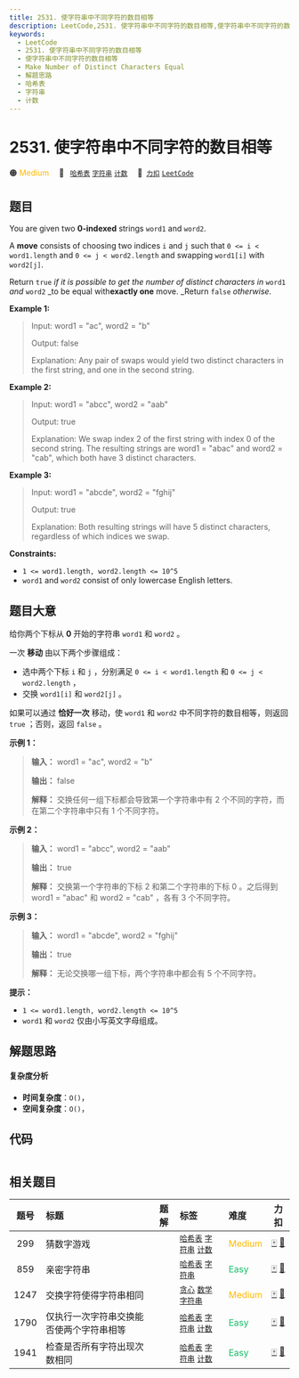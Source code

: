 ```yaml
---
title: 2531. 使字符串中不同字符的数目相等
description: LeetCode,2531. 使字符串中不同字符的数目相等,使字符串中不同字符的数目相等,Make Number of Distinct Characters Equal,解题思路,哈希表,字符串,计数
keywords:
  - LeetCode
  - 2531. 使字符串中不同字符的数目相等
  - 使字符串中不同字符的数目相等
  - Make Number of Distinct Characters Equal
  - 解题思路
  - 哈希表
  - 字符串
  - 计数
---
```


# 2531. 使字符串中不同字符的数目相等

🟠 <font color=#ffb800>Medium</font>&emsp; 🔖&ensp; [`哈希表`](/tag/hash-table.md) [`字符串`](/tag/string.md) [`计数`](/tag/counting.md)&emsp; 🔗&ensp;[`力扣`](https://leetcode.cn/problems/make-number-of-distinct-characters-equal) [`LeetCode`](https://leetcode.com/problems/make-number-of-distinct-characters-equal)

## 题目

You are given two **0-indexed** strings `word1` and `word2`.

A **move** consists of choosing two indices `i` and `j` such that `0 <= i <
word1.length` and `0 <= j < word2.length` and swapping `word1[i]` with
`word2[j]`.

Return `true` _if it is possible to get the number of distinct characters in_
`word1` _and_ `word2` _to be equal with**exactly one** move. _Return `false`
_otherwise_.



**Example 1:**

> Input: word1 = "ac", word2 = "b"
> 
> Output: false
> 
> Explanation: Any pair of swaps would yield two distinct characters in the first string, and one in the second string.

**Example 2:**

> Input: word1 = "abcc", word2 = "aab"
> 
> Output: true
> 
> Explanation: We swap index 2 of the first string with index 0 of the second string. The resulting strings are word1 = "abac" and word2 = "cab", which both have 3 distinct characters.

**Example 3:**

> Input: word1 = "abcde", word2 = "fghij"
> 
> Output: true
> 
> Explanation: Both resulting strings will have 5 distinct characters, regardless of which indices we swap.

**Constraints:**

  * `1 <= word1.length, word2.length <= 10^5`
  * `word1` and `word2` consist of only lowercase English letters.


## 题目大意

给你两个下标从 **0** 开始的字符串 `word1` 和 `word2` 。

一次 **移动** 由以下两个步骤组成：

  * 选中两个下标 `i` 和 `j` ，分别满足 `0 <= i < word1.length` 和 `0 <= j < word2.length` ，
  * 交换 `word1[i]` 和 `word2[j]` 。

如果可以通过 **恰好一次** 移动，使 `word1` 和 `word2` 中不同字符的数目相等，则返回 `true` ；否则，返回 `false` 。



**示例 1：**

> 
> 
> 
> 
> 
> **输入：** word1 = "ac", word2 = "b"
> 
> **输出：** false
> 
> **解释：** 交换任何一组下标都会导致第一个字符串中有 2 个不同的字符，而在第二个字符串中只有 1 个不同字符。
> 
> 

**示例 2：**

> 
> 
> 
> 
> 
> **输入：** word1 = "abcc", word2 = "aab"
> 
> **输出：** true
> 
> **解释：** 交换第一个字符串的下标 2 和第二个字符串的下标 0 。之后得到 word1 = "abac" 和 word2 = "cab" ，各有 3 个不同字符。
> 
> 

**示例 3：**

> 
> 
> 
> 
> 
> **输入：** word1 = "abcde", word2 = "fghij"
> 
> **输出：** true
> 
> **解释：** 无论交换哪一组下标，两个字符串中都会有 5 个不同字符。



**提示：**

  * `1 <= word1.length, word2.length <= 10^5`
  * `word1` 和 `word2` 仅由小写英文字母组成。


## 解题思路

#### 复杂度分析

- **时间复杂度**：`O()`，
- **空间复杂度**：`O()`，

## 代码

```javascript

```

## 相关题目

<!-- prettier-ignore -->
| 题号 | 标题 | 题解 | 标签 | 难度 | 力扣 |
| :------: | :------ | :------: | :------ | :------ | :------: |
| 299 | 猜数字游戏 |  |  [`哈希表`](/tag/hash-table.md) [`字符串`](/tag/string.md) [`计数`](/tag/counting.md) | <font color=#ffb800>Medium</font> | [🀄️](https://leetcode.cn/problems/bulls-and-cows) [🔗](https://leetcode.com/problems/bulls-and-cows) |
| 859 | 亲密字符串 |  |  [`哈希表`](/tag/hash-table.md) [`字符串`](/tag/string.md) | <font color=#15bd66>Easy</font> | [🀄️](https://leetcode.cn/problems/buddy-strings) [🔗](https://leetcode.com/problems/buddy-strings) |
| 1247 | 交换字符使得字符串相同 |  |  [`贪心`](/tag/greedy.md) [`数学`](/tag/math.md) [`字符串`](/tag/string.md) | <font color=#ffb800>Medium</font> | [🀄️](https://leetcode.cn/problems/minimum-swaps-to-make-strings-equal) [🔗](https://leetcode.com/problems/minimum-swaps-to-make-strings-equal) |
| 1790 | 仅执行一次字符串交换能否使两个字符串相等 |  |  [`哈希表`](/tag/hash-table.md) [`字符串`](/tag/string.md) [`计数`](/tag/counting.md) | <font color=#15bd66>Easy</font> | [🀄️](https://leetcode.cn/problems/check-if-one-string-swap-can-make-strings-equal) [🔗](https://leetcode.com/problems/check-if-one-string-swap-can-make-strings-equal) |
| 1941 | 检查是否所有字符出现次数相同 |  |  [`哈希表`](/tag/hash-table.md) [`字符串`](/tag/string.md) [`计数`](/tag/counting.md) | <font color=#15bd66>Easy</font> | [🀄️](https://leetcode.cn/problems/check-if-all-characters-have-equal-number-of-occurrences) [🔗](https://leetcode.com/problems/check-if-all-characters-have-equal-number-of-occurrences) |